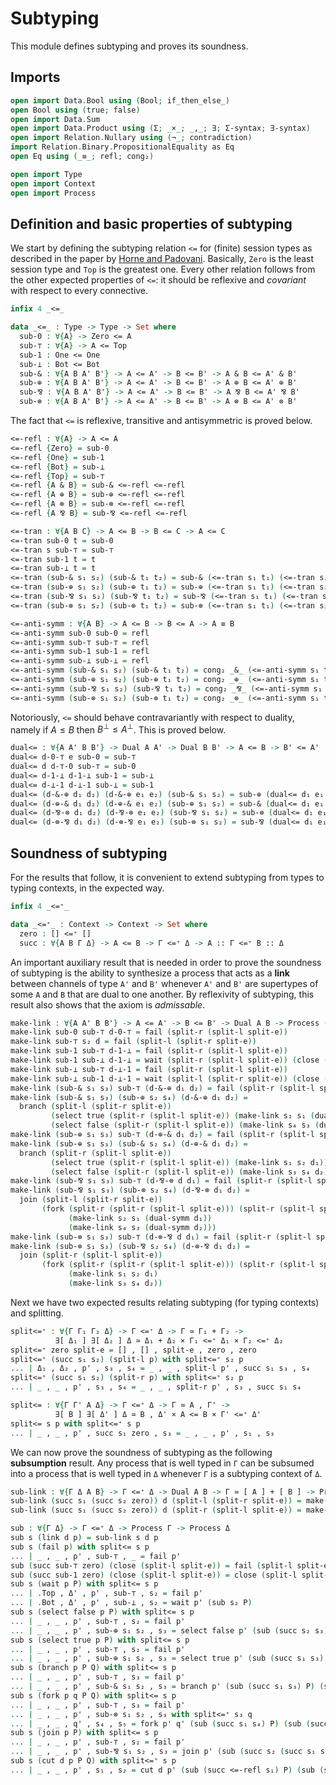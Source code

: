 # Subtyping

This module defines subtyping and proves its soundness.

## Imports

```agda
open import Data.Bool using (Bool; if_then_else_)
open Bool using (true; false)
open import Data.Sum
open import Data.Product using (Σ; _×_; _,_; ∃; Σ-syntax; ∃-syntax)
open import Relation.Nullary using (¬_; contradiction)
import Relation.Binary.PropositionalEquality as Eq
open Eq using (_≡_; refl; cong₂)

open import Type
open import Context
open import Process
```

## Definition and basic properties of subtyping

We start by defining the subtyping relation `<=` for (finite)
session types as described in the paper by [Horne and
Padovani](http://dx.doi.org/10.1016/j.jlamp.2024.100986). Basically,
`Zero` is the least session type and `Top` is the greatest
one. Every other relation follows from the other expected properties
of `<=`: it should be reflexive and *covariant* with respect to
every connective.

```agda
infix 4 _<=_

data _<=_ : Type -> Type -> Set where
  sub-0 : ∀{A} -> Zero <= A
  sub-⊤ : ∀{A} -> A <= Top
  sub-1 : One <= One
  sub-⊥ : Bot <= Bot
  sub-& : ∀{A B A' B'} -> A <= A' -> B <= B' -> A & B <= A' & B'
  sub-⊕ : ∀{A B A' B'} -> A <= A' -> B <= B' -> A ⊕ B <= A' ⊕ B'
  sub-⅋ : ∀{A B A' B'} -> A <= A' -> B <= B' -> A ⅋ B <= A' ⅋ B'
  sub-⊗ : ∀{A B A' B'} -> A <= A' -> B <= B' -> A ⊗ B <= A' ⊗ B'
```

The fact that `<=` is reflexive, transitive and antisymmetric is
proved below.

```agda
<=-refl : ∀{A} -> A <= A
<=-refl {Zero} = sub-0
<=-refl {One} = sub-1
<=-refl {Bot} = sub-⊥
<=-refl {Top} = sub-⊤
<=-refl {A & B} = sub-& <=-refl <=-refl
<=-refl {A ⊕ B} = sub-⊕ <=-refl <=-refl
<=-refl {A ⊗ B} = sub-⊗ <=-refl <=-refl
<=-refl {A ⅋ B} = sub-⅋ <=-refl <=-refl

<=-tran : ∀{A B C} -> A <= B -> B <= C -> A <= C
<=-tran sub-0 t = sub-0
<=-tran s sub-⊤ = sub-⊤
<=-tran sub-1 t = t
<=-tran sub-⊥ t = t
<=-tran (sub-& s₁ s₂) (sub-& t₁ t₂) = sub-& (<=-tran s₁ t₁) (<=-tran s₂ t₂)
<=-tran (sub-⊕ s₁ s₂) (sub-⊕ t₁ t₂) = sub-⊕ (<=-tran s₁ t₁) (<=-tran s₂ t₂)
<=-tran (sub-⅋ s₁ s₂) (sub-⅋ t₁ t₂) = sub-⅋ (<=-tran s₁ t₁) (<=-tran s₂ t₂)
<=-tran (sub-⊗ s₁ s₂) (sub-⊗ t₁ t₂) = sub-⊗ (<=-tran s₁ t₁) (<=-tran s₂ t₂)

<=-anti-symm : ∀{A B} -> A <= B -> B <= A -> A ≡ B
<=-anti-symm sub-0 sub-0 = refl
<=-anti-symm sub-⊤ sub-⊤ = refl
<=-anti-symm sub-1 sub-1 = refl
<=-anti-symm sub-⊥ sub-⊥ = refl
<=-anti-symm (sub-& s₁ s₂) (sub-& t₁ t₂) = cong₂ _&_ (<=-anti-symm s₁ t₁) (<=-anti-symm s₂ t₂)
<=-anti-symm (sub-⊕ s₁ s₂) (sub-⊕ t₁ t₂) = cong₂ _⊕_ (<=-anti-symm s₁ t₁) (<=-anti-symm s₂ t₂)
<=-anti-symm (sub-⅋ s₁ s₂) (sub-⅋ t₁ t₂) = cong₂ _⅋_ (<=-anti-symm s₁ t₁) (<=-anti-symm s₂ t₂)
<=-anti-symm (sub-⊗ s₁ s₂) (sub-⊗ t₁ t₂) = cong₂ _⊗_ (<=-anti-symm s₁ t₁) (<=-anti-symm s₂ t₂)
```

Notoriously, `<=` should behave contravariantly with respect to
duality, namely if $A \leq B$ then $B^\bot \leq A^\bot$. This is
proved below.

```agda
dual<= : ∀{A A' B B'} -> Dual A A' -> Dual B B' -> A <= B -> B' <= A'
dual<= d-0-⊤ e sub-0 = sub-⊤
dual<= d d-⊤-0 sub-⊤ = sub-0
dual<= d-1-⊥ d-1-⊥ sub-1 = sub-⊥
dual<= d-⊥-1 d-⊥-1 sub-⊥ = sub-1
dual<= (d-&-⊕ d₁ d₂) (d-&-⊕ e₁ e₂) (sub-& s₁ s₂) = sub-⊕ (dual<= d₁ e₁ s₁) (dual<= d₂ e₂ s₂)
dual<= (d-⊕-& d₁ d₂) (d-⊕-& e₁ e₂) (sub-⊕ s₁ s₂) = sub-& (dual<= d₁ e₁ s₁) (dual<= d₂ e₂ s₂)
dual<= (d-⅋-⊗ d₁ d₂) (d-⅋-⊗ e₁ e₂) (sub-⅋ s₁ s₂) = sub-⊗ (dual<= d₁ e₁ s₁) (dual<= d₂ e₂ s₂)
dual<= (d-⊗-⅋ d₁ d₂) (d-⊗-⅋ e₁ e₂) (sub-⊗ s₁ s₂) = sub-⅋ (dual<= d₁ e₁ s₁) (dual<= d₂ e₂ s₂)
```

## Soundness of subtyping

For the results that follow, it is convenient to extend subtyping
from types to typing contexts, in the expected way.

```agda
infix 4 _<=⁺_

data _<=⁺_ : Context -> Context -> Set where
  zero : [] <=⁺ []
  succ : ∀{A B Γ Δ} -> A <= B -> Γ <=⁺ Δ -> A :: Γ <=⁺ B :: Δ
```

An important auxiliary result that is needed in order to prove the
soundness of subtyping is the ability to synthesize a process that
acts as a **link** between channels of type `A'` and `B'` whenever
`A'` and `B'` are supertypes of some `A` and `B` that are dual to
one another. By reflexivity of subtyping, this result also shows
that the axiom is *admissable*.

```agda
make-link : ∀{A A' B B'} -> A <= A' -> B <= B' -> Dual A B -> Process (A' :: B' :: [])
make-link sub-0 sub-⊤ d-0-⊤ = fail (split-r (split-l split-e))
make-link sub-⊤ s₂ d = fail (split-l (split-r split-e))
make-link sub-1 sub-⊤ d-1-⊥ = fail (split-r (split-l split-e))
make-link sub-1 sub-⊥ d-1-⊥ = wait (split-r (split-l split-e)) (close (split-l split-e))
make-link sub-⊥ sub-⊤ d-⊥-1 = fail (split-r (split-l split-e))
make-link sub-⊥ sub-1 d-⊥-1 = wait (split-l (split-r split-e)) (close (split-l split-e))
make-link (sub-& s₁ s₃) sub-⊤ (d-&-⊕ d₁ d₂) = fail (split-r (split-l split-e))
make-link (sub-& s₁ s₃) (sub-⊕ s₂ s₄) (d-&-⊕ d₁ d₂) =
  branch (split-l (split-r split-e))
         (select true (split-r (split-l split-e)) (make-link s₂ s₁ (dual-symm d₁)))
         (select false (split-r (split-l split-e)) (make-link s₄ s₃ (dual-symm d₂)))
make-link (sub-⊕ s₁ s₃) sub-⊤ (d-⊕-& d₁ d₂) = fail (split-r (split-l split-e))
make-link (sub-⊕ s₁ s₃) (sub-& s₂ s₄) (d-⊕-& d₁ d₂) =
  branch (split-r (split-l split-e))
         (select true (split-r (split-l split-e)) (make-link s₁ s₂ d₁))
         (select false (split-r (split-l split-e)) (make-link s₃ s₄ d₂))
make-link (sub-⅋ s₁ s₃) sub-⊤ (d-⅋-⊗ d d₁) = fail (split-r (split-l split-e))
make-link (sub-⅋ s₁ s₃) (sub-⊗ s₂ s₄) (d-⅋-⊗ d₁ d₂) =
  join (split-l (split-r split-e))
       (fork (split-r (split-r (split-l split-e))) (split-r (split-l split-e))
             (make-link s₂ s₁ (dual-symm d₁))
             (make-link s₄ s₃ (dual-symm d₂)))
make-link (sub-⊗ s₁ s₃) sub-⊤ (d-⊗-⅋ d d₁) = fail (split-r (split-l split-e))
make-link (sub-⊗ s₁ s₃) (sub-⅋ s₂ s₄) (d-⊗-⅋ d₁ d₂) =
  join (split-r (split-l split-e))
       (fork (split-r (split-r (split-l split-e))) (split-r (split-l split-e))
             (make-link s₁ s₂ d₁)
             (make-link s₃ s₄ d₂))
```

Next we have two expected results relating subtyping (for typing
contexts) and splitting.

```agda
split<=⁺ : ∀{Γ Γ₁ Γ₂ Δ} -> Γ <=⁺ Δ -> Γ ≃ Γ₁ + Γ₂ ->
          ∃[ Δ₁ ] ∃[ Δ₂ ] Δ ≃ Δ₁ + Δ₂ × Γ₁ <=⁺ Δ₁ × Γ₂ <=⁺ Δ₂
split<=⁺ zero split-e = [] , [] , split-e , zero , zero
split<=⁺ (succ s₁ s₂) (split-l p) with split<=⁺ s₂ p
... | Δ₁ , Δ₂ , p' , s₃ , s₄ = _ , _ , split-l p' , succ s₁ s₃ , s₄
split<=⁺ (succ s₁ s₂) (split-r p) with split<=⁺ s₂ p
... | _ , _ , p' , s₃ , s₄ = _ , _ , split-r p' , s₃ , succ s₁ s₄

split<= : ∀{Γ Γ' A Δ} -> Γ <=⁺ Δ -> Γ ≃ A , Γ' ->
          ∃[ B ] ∃[ Δ' ] Δ ≃ B , Δ' × A <= B × Γ' <=⁺ Δ'
split<= s p with split<=⁺ s p
... | _ , _ , p' , succ s₁ zero , s₃ = _ , _ , p' , s₁ , s₃
```

We can now prove the soundness of subtyping as the following
**subsumption** result. Any process that is well typed in `Γ` can be
subsumed into a process that is well typed in `Δ` whenever `Γ` is a
subtyping context of `Δ`.

```agda
sub-link : ∀{Γ Δ A B} -> Γ <=⁺ Δ -> Dual A B -> Γ ≃ [ A ] + [ B ] -> Process Δ
sub-link (succ s₁ (succ s₂ zero)) d (split-l (split-r split-e)) = make-link s₁ s₂ d
sub-link (succ s₁ (succ s₂ zero)) d (split-r (split-l split-e)) = make-link s₁ s₂ (dual-symm d)

sub : ∀{Γ Δ} -> Γ <=⁺ Δ -> Process Γ -> Process Δ
sub s (link d p) = sub-link s d p
sub s (fail p) with split<= s p
... | _ , _ , p' , sub-⊤ , _ = fail p'
sub (succ sub-⊤ zero) (close (split-l split-e)) = fail (split-l split-e)
sub (succ sub-1 zero) (close (split-l split-e)) = close (split-l split-e)
sub s (wait p P) with split<= s p
... | .Top , Δ' , p' , sub-⊤ , s₂ = fail p'
... | .Bot , Δ' , p' , sub-⊥ , s₂ = wait p' (sub s₂ P)
sub s (select false p P) with split<= s p
... | _ , _ , p' , sub-⊤ , s₂ = fail p'
... | _ , _ , p' , sub-⊕ s₁ s₂ , s₃ = select false p' (sub (succ s₂ s₃) P)
sub s (select true p P) with split<= s p
... | _ , _ , p' , sub-⊤ , s₂ = fail p'
... | _ , _ , p' , sub-⊕ s₁ s₂ , s₃ = select true p' (sub (succ s₁ s₃) P)
sub s (branch p P Q) with split<= s p
... | _ , _ , p' , sub-⊤ , s₃ = fail p'
... | _ , _ , p' , sub-& s₁ s₂ , s₃ = branch p' (sub (succ s₁ s₃) P) (sub (succ s₂ s₃) Q)
sub s (fork p q P Q) with split<= s p
... | _ , _ , p' , sub-⊤ , s₃ = fail p'
... | _ , _ , p' , sub-⊗ s₁ s₂ , s₃ with split<=⁺ s₃ q
... | _ , _ , q' , s₄ , s₅ = fork p' q' (sub (succ s₁ s₄) P) (sub (succ s₂ s₅) Q)
sub s (join p P) with split<= s p
... | _ , _ , p' , sub-⊤ , s₂ = fail p'
... | _ , _ , p' , sub-⅋ s₁ s₂ , s₃ = join p' (sub (succ s₂ (succ s₁ s₃)) P)
sub s (cut d p P Q) with split<=⁺ s p
... | _ , _ , p' , s₁ , s₂ = cut d p' (sub (succ <=-refl s₁) P) (sub (succ <=-refl s₂) Q)
```
